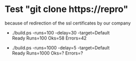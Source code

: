 # Test "git clone https://repro"
because of redirection of the ssl certificates by our company

* ./build.ps -runs=100 -delay=30 -target=Default<br>
Ready Runs=100 Oks=58 Errors=42

* ./build.ps -runs=1000 -delay=5 -target=Default<br>
Ready Runs=1000 Oks=? Errors=?


